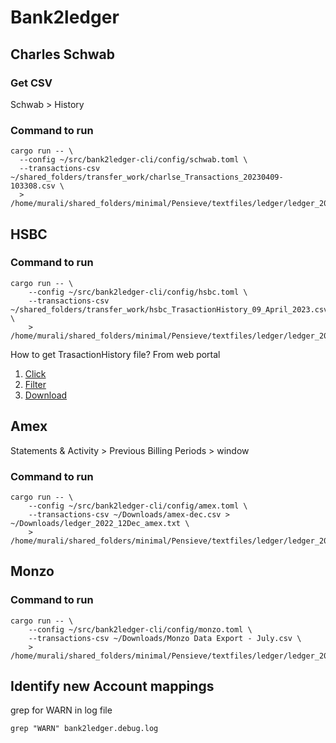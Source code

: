 
# Bank2ledger

## Charles Schwab

### Get CSV

Schwab > History

### Command to run
```
cargo run -- \
  --config ~/src/bank2ledger-cli/config/schwab.toml \
  --transactions-csv ~/shared_folders/transfer_work/charlse_Transactions_20230409-103308.csv \
  > /home/murali/shared_folders/minimal/Pensieve/textfiles/ledger/ledger_2023_03Mar_schwab.ledger
```

## HSBC

### Command to run
```
cargo run -- \
    --config ~/src/bank2ledger-cli/config/hsbc.toml \
    --transactions-csv ~/shared_folders/transfer_work/hsbc_TrasactionHistory_09_April_2023.csv \
    > /home/murali/shared_folders/minimal/Pensieve/textfiles/ledger/ledger_2023_03Mar_hsbc.ledger
```
How to get TrasactionHistory file?
From web portal
1. [Click](assets/hsbc/1_click.png)
2. [Filter](assets/hsbc/2_Filter_for_dates.png)
3. [Download](assets/hsbc/3_download.png)



## Amex

Statements & Activity > Previous Billing Periods > window

### Command to run
```
cargo run -- \
    --config ~/src/bank2ledger-cli/config/amex.toml \
    --transactions-csv ~/Downloads/amex-dec.csv > ~/Downloads/ledger_2022_12Dec_amex.txt \
    > /home/murali/shared_folders/minimal/Pensieve/textfiles/ledger/ledger_2023_03Mar_amex.ledger
```

## Monzo

### Command to run
```
cargo run -- \
    --config ~/src/bank2ledger-cli/config/monzo.toml \
    --transactions-csv ~/Downloads/Monzo Data Export - July.csv \
    > /home/murali/shared_folders/minimal/Pensieve/textfiles/ledger/ledger_2023_03Mar_monzo.ledger
```


## Identify new Account mappings

grep for WARN in log file
```
grep "WARN" bank2ledger.debug.log
```
